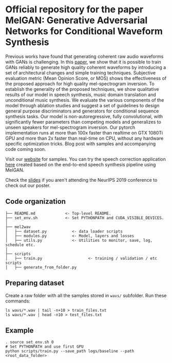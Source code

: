 # Official repository for the paper MelGAN: Generative Adversarial Networks for Conditional Waveform Synthesis

Previous works have found that generating coherent raw audio waveforms with GANs is challenging. In this [paper](https://arxiv.org/abs/1910.06711), we show that it is possible to train GANs reliably to generate high quality coherent waveforms by introducing a set of architectural changes and simple training techniques. Subjective evaluation metric (Mean Opinion Score, or MOS) shows the effectiveness of the proposed approach for high quality mel-spectrogram inversion. To establish the generality of the proposed techniques, we show qualitative results of our model in speech synthesis, music domain translation and unconditional music synthesis. We evaluate the various components of the model through ablation studies and suggest a set of guidelines to design general purpose discriminators and generators for conditional sequence synthesis tasks. Our model is non-autoregressive, fully convolutional, with significantly fewer parameters than competing models and generalizes to unseen speakers for mel-spectrogram inversion. Our pytorch implementation runs at more than 100x faster than realtime on GTX 1080Ti GPU and more than 2x faster than real-time on CPU, without any hardware specific optimization tricks. Blog post with samples and accompanying code coming soon.

Visit our [website](https://melgan-neurips.github.io) for samples. You can try the speech correction application [here](https://www.descript.com/overdub) created based on the end-to-end speech synthesis pipeline using MelGAN.

Check the [slides](melgan_slides.pdf) if you aren't attending the NeurIPS 2019 conference to check out our poster.


## Code organization

    ├── README.md             <- Top-level README.
    ├── set_env.sh            <- Set PYTHONPATH and CUDA_VISIBLE_DEVICES.
    │
    ├── mel2wav
    │   ├── dataset.py           <- data loader scripts
    │   ├── modules.py           <- Model, layers and losses
    │   ├── utils.py             <- Utilities to monitor, save, log, schedule etc.
    │
    ├── scripts
    │   ├── train.py                    <- training / validation / etc scripts
    │   ├── generate_from_folder.py


## Preparing dataset
Create a raw folder with all the samples stored in `wavs/` subfolder.
Run these commands:
   ```command
   ls wavs/*.wav | tail -n+10 > train_files.txt
   ls wavs/*.wav | head -n10 > test_files.txt
   ```

## Example
    . source set_env.sh 0
    # Set PYTHONPATH and use first GPU
    python scripts/train.py --save_path logs/baseline --path <root_data_folder>
